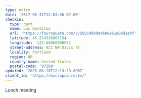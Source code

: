 ```yaml
---
type: entry
date: '2017-05-31T12:03:36-07:00'
checkin:
  type: card
  name: Los Gorditos
  url: 'https://foursquare.com/v/502c4bbde4b06e61e06d1ebf'
  latitude: 45.524330801154
  longitude: -122.68068808051
  street-address: 922 NW Davis St
  locality: Portland
  region: OR
  country-name: United States
  postal-code: '97209'
updated: '2025-08-20T12:13:23.896Z'
client_id: 'https://micropub.rocks/'
---
```

Lunch meeting
